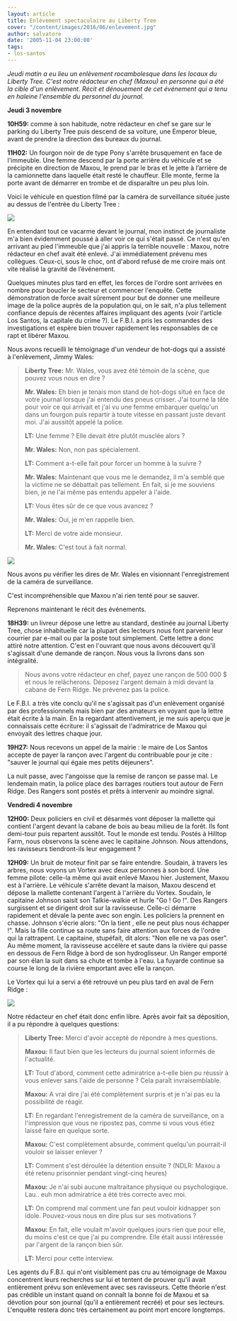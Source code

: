```yaml
---
layout: article
title: Enlèvement spectaculaire au Liberty Tree
cover: "/content/images/2016/06/enlevement.jpg"
author: salvatore
date: '2005-11-04 23:00:00'
tags:
- los-santos
---
```


_Jeudi matin a eu lieu un enlèvement rocambolesque dans les locaux du Liberty Tree. C'est notre rédacteur en chef (Maxou) en personne qui a été la cible d'un enlèvement. Récit et dénouement de cet événement qui a tenu en haleine l'ensemble du personnel du journal._

**Jeudi 3 novembre**

**10H59:** comme à son habitude, notre rédacteur en chef se gare sur le parking du Liberty Tree puis descend de sa voiture, une Emperor bleue, avant de prendre la direction des bureaux du journal.

**11H02:** Un fourgon noir de de type Pony s'arrête brusquement en face de l'immeuble. Une femme descend par la porte arrière du véhicule et se précipite en direction de Maxou, le prend par le bras et le jette à l’arrière de la camionnette dans laquelle était resté le chauffeur. Elle monte, ferme la porte avant de démarrer en trombe et de disparaître un peu plus loin.

Voici le véhicule en question filmé par la caméra de surveillance située juste au dessus de l'entrée du Liberty Tree :

![](/content/images/2005/01/enlevement%281%29.jpg)

En entendant tout ce vacarme devant le journal, mon instinct de journaliste m'a bien évidemment poussé à aller voir ce qui s'était passé. Ce n'est qu'en arrivant au pied l'immeuble que j'ai appris la terrible nouvelle : Maxou, notre rédacteur en chef avait été enlevé. J'ai immédiatement prévenu mes collègues. Ceux-ci, sous le choc, ont d'abord refusé de me croire mais ont vite réalisé la gravité de l’événement.

Quelques minutes plus tard en effet, les forces de l'ordre sont arrivées en nombre pour boucler le secteur et commencer l'enquête. Cette démonstration de force avait sûrement pour but de donner une meilleure image de la police auprès de la population qui, on le sait, n'a plus tellement confiance depuis de récentes affaires impliquant des agents (voir l'article Los Santos, la capitale du crime ?). Le F.B.I. a pris les commandes des investigations et espère bien trouver rapidement les responsables de ce rapt et libérer Maxou.

Nous avons recueilli le témoignage d'un vendeur de hot-dogs qui a assisté à l'enlèvement, Jimmy Wales:

> **Liberty Tree:** Mr. Wales, vous avez été témoin de la scène, que pouvez vous nous en dire ?
> 
> **Mr. Wales:** Eh bien je tenais mon stand de hot-dogs situé en face de votre journal lorsque j'ai entendu des pneus crisser. J'ai tourné la tête pour voir ce qui arrivait et j'ai vu une femme embarquer quelqu'un dans un fourgon puis repartir à toute vitesse en passant juste devant moi. J'ai aussitôt appelé la police.
> 
> **LT:** Une femme ? Elle devait être plutôt musclée alors ?
> 
> **Mr. Wales:** Non, non pas spécialement.
> 
> **LT:** Comment a-t-elle fait pour forcer un homme à la suivre ?
> 
> **Mr. Wales:** Maintenant que vous me le demandez, il m'a semblé que la victime ne se débattait pas tellement. En fait, si je me souviens bien, je ne l'ai même pas entendu appeler à l'aide.
> 
> **LT:** Vous êtes sûr de ce que vous avancez ?
> 
> **Mr. Wales:** Oui, je m'en rappelle bien.
> 
> **LT:** Merci de votre aide monsieur.
> 
> **Mr. Wales:** C'est tout à fait normal.

![](/content/images/2005/01/hot%20dog.jpg)

Nous avons pu vérifier les dires de Mr. Wales en visionnant l'enregistrement de la caméra de surveillance.

C'est incompréhensible que Maxou n'ai rien tenté pour se sauver.

Reprenons maintenant le récit des événements.

**18H39:** un livreur dépose une lettre au standard, destinée au journal Liberty Tree, chose inhabituelle car la plupart des lecteurs nous font parvenir leur courrier par e-mail ou par la poste tout simplement. Cette lettre a donc attiré notre attention. C'est en l'ouvrant que nous avons découvert qu'il s'agissait d'une demande de rançon. Nous vous la livrons dans son intégralité.

> Nous avons votre rédacteur en chef, payez une rançon de 500 000 $ et nous le relâcherons. Déposez l'argent demain à midi devant la cabane de Fern Ridge. Ne prévenez pas la police.

Le F.B.I. a très vite conclu qu'il ne s'agissait pas d'un enlèvement organisé par des professionnels mais bien par des amateurs en voyant que la lettre était écrite à la main. En la regardant attentivement, je me suis aperçu que je connaissais cette écriture: il s'agissait de l'admiratrice de Maxou qui envoyait des lettres chaque jour.

**19H27:** Nous recevons un appel de la mairie : le maire de Los Santos accepte de payer la rançon avec l'argent du contribuable pour je cite : "sauver le journal qui égaie mes petits déjeuners".

La nuit passe, avec l'angoisse que la remise de rançon se passe mal. Le lendemain matin, la police place des barrages routiers tout autour de Fern Ridge. Des Rangers sont postés et prêts à intervenir au moindre signal.

**Vendredi 4 novembre**

**12H00:** Deux policiers en civil et désarmés vont déposer la mallette qui contient l'argent devant la cabane de bois au beau milieu de la forêt. Ils font demi-tour puis repartent aussitôt. Tout le monde est tendu. Postés à Hilltop Farm, nous observons la scène avec le capitaine Johnson. Nous attendons, les ravisseurs tiendront-ils leur engagement ?

**12H09:** Un bruit de moteur finit par se faire entendre. Soudain, à travers les arbres, nous voyons un Vortex avec deux personnes à son bord. Une femme pilote: celle-la même qui avait enlevé Maxou hier. Justement, Maxou est à l'arrière. Le véhicule s'arrête devant la maison, Maxou descend et dépose la mallette contenant l'argent à l'arrière du Vortex. Soudain, le capitaine Johnson saisit son Talkie-walkie et hurle "Go ! Go !". Des Rangers surgissent et se dirigent droit sur la ravisseuse. Celle-ci démarre rapidement et dévale la pente avec son engin. Les policiers la prennent en chasse. Johnson s'écrie alors: "On la tient , elle ne peut plus nous échapper !". Mais la fille continue sa route sans faire attention aux forces de l'ordre qui la rattrapent. Le capitaine, stupéfait, dit alors: "Non elle ne va pas oser". Au même moment, la ravisseuse accélère et saute dans la rivière qui passe en dessous de Fern Ridge à bord de son hydroglisseur. Un Ranger emporté par son élan la suit dans sa chute et tombe à l'eau. La fuyarde continue sa course le long de la rivière emportant avec elle la rançon.

Le Vortex qui lui a servi a été retrouvé un peu plus tard en aval de Fern Ridge :

![](/content/images/2005/01/vortex.jpg)

Notre rédacteur en chef était donc enfin libre. Après avoir fait sa déposition, il a pu répondre à quelques questions:

> **Liberty Tree:** Merci d'avoir accepté de répondre à mes questions.
> 
> **Maxou:** Il faut bien que les lecteurs du journal soient informés de l'actualité.
> 
> **LT:** Tout d'abord, comment cette admiratrice a-t-elle bien pu réussir à vous enlever sans l'aide de personne ? Cela paraît invraisemblable.
> 
> **Maxou:** A vrai dire j'ai été complètement surpris et je n'ai pas eu la possibilité de réagir.
> 
> **LT:** En regardant l'enregistrement de la caméra de surveillance, on a l'impression que vous ne ripostez pas, comme si vous vous étiez laissé faire en quelque sorte.
> 
> **Maxou:** C'est complètement absurde, comment quelqu'un pourrait-il vouloir se laisser enlever ?
> 
> **LT:** Comment s'est déroulée la détention ensuite ? (NDLR: Maxou a été retenu prisonnier pendant vingt-cinq heures)
> 
> **Maxou:** Je n'ai subi aucune maltraitance physique ou psychologique. Lau.. euh mon admiratrice a été très correcte avec moi.
> 
> **LT:** On comprend mal comment une fan peut vouloir kidnapper son idole. Pouvez-vous nous en dire plus sur ses motivations ?
> 
> **Maxou:** En fait, elle voulait m'avoir quelques jours rien que pour elle, du moins c'est ce que j'ai pu comprendre. Elle était aussi intéressée par l'argent de la rançon bien sûr.
> 
> **LT:** Merci pour cette interview.

Les agents du F.B.I. qui n'ont visiblement pas cru au témoignage de Maxou concentrent leurs recherches sur lui et tentent de prouver qu'il avait entièrement prévu son enlèvement avec ses ravisseurs. Cette théorie n'est pas crédible un instant quand on connaît la bonne foi de Maxou et sa dévotion pour son journal (qu'il a entièrement recréé) et pour ses lecteurs. L'enquête restera donc très certainement au point mort encore longtemps.

<!--kg-card-end: markdown-->
